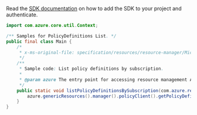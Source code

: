 Read the [SDK documentation](https://github.com/Azure/azure-sdk-for-java/blob/azure-resourcemanager_2.13.0/sdk/resourcemanager/azure-resourcemanager/README.md) on how to add the SDK to your project and authenticate.

```java
import com.azure.core.util.Context;

/** Samples for PolicyDefinitions List. */
public final class Main {
    /*
     * x-ms-original-file: specification/resources/resource-manager/Microsoft.Authorization/stable/2021-06-01/examples/listPolicyDefinitions.json
     */
    /**
     * Sample code: List policy definitions by subscription.
     *
     * @param azure The entry point for accessing resource management APIs in Azure.
     */
    public static void listPolicyDefinitionsBySubscription(com.azure.resourcemanager.AzureResourceManager azure) {
        azure.genericResources().manager().policyClient().getPolicyDefinitions().list(null, null, Context.NONE);
    }
}
```
